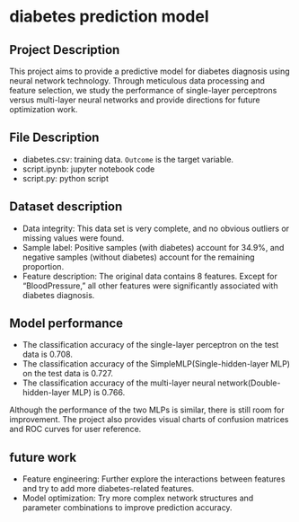 # diabetes prediction model

## Project Description
This project aims to provide a predictive model for diabetes diagnosis using neural network technology. Through meticulous data processing and feature selection, we study the performance of single-layer perceptrons versus multi-layer neural networks and provide directions for future optimization work.

## File Description
* diabetes.csv: training data. `Outcome` is the target variable.
* script.ipynb: jupyter notebook code
* script.py: python script

 ## Dataset description
* Data integrity: This data set is very complete, and no obvious outliers or missing values ​​were found.
* Sample label: Positive samples (with diabetes) account for 34.9%, and negative samples (without diabetes) account for the remaining proportion.
* Feature description: The original data contains 8 features. Except for “BloodPressure,” all other features were significantly associated with diabetes diagnosis.

## Model performance
* The classification accuracy of the single-layer perceptron on the test data is 0.708.
* The classification accuracy of the SimpleMLP(Single-hidden-layer MLP) on the test data is 0.727.
* The classification accuracy of the multi-layer neural network(Double-hidden-layer MLP) is 0.766.

Although the performance of the two MLPs is similar, there is still room for improvement. The project also provides visual charts of confusion matrices and ROC curves for user reference.

## future work

* Feature engineering: Further explore the interactions between features and try to add more diabetes-related features.
*  Model optimization: Try more complex network structures and parameter combinations to improve prediction accuracy.
